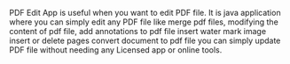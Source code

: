 PDF Edit App is useful when you want to edit PDF file. It is java application where you can simply edit any PDF file like 
merge pdf files,
modifying the content of pdf file,
add annotations to pdf file
insert water mark image
insert or delete pages
convert document to pdf file
you can simply update PDF file without needing any Licensed app or online tools.

